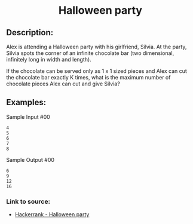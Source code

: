 <h1 align="center">Halloween party</h1>

## Description:
Alex is attending a Halloween party with his girlfriend, Silvia. At the party, Silvia spots the corner of an infinite chocolate bar (two dimensional, infinitely long in width and length).

If the chocolate can be served only as 1 x 1 sized pieces and Alex can cut the chocolate bar exactly K
times, what is the maximum number of chocolate pieces Alex can cut and give Silvia?

## Examples:

Sample Input #00

```
4
5
6
7
8
```

Sample Output #00

```
6
9
12
16
```


### Link to source: 
- <a href="https://www.hackerrank.com/challenges/halloween-party/problem">Hackerrank - Halloween party</a>

